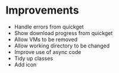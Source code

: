 # Improvements
* Handle errors from quickget
* Show download progress from quickget
* Allow VMs to be removed
* Allow working directory to be changed
* Improve use of async code
* Tidy up classes
* Add icon